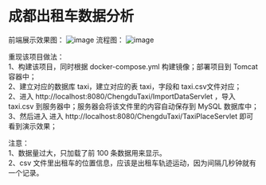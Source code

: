 # 成都出租车数据分析

前端展示效果图：
![image](https://github.com/jelly-lemon/ChengduTaxi/blob/master/images/%E4%BD%8D%E7%BD%AE%E6%A0%87%E6%B3%A8.png)
流程图：
![image](流程图.png)

重现该项目做法：
<br>1、构建该项目，同时根据 docker-compose.yml 构建镜像；部署项目到 Tomcat 容器中；
<br>2、建立对应的数据库 taxi，建立对应的表 taxi，字段和 taxi.csv文件对应；
<br>2、进入 http://localhost:8080/ChengduTaxi/ImportDataServlet ，导入 taxi.csv 到服务器中；服务器会将该文件里的内容自动保存到 MySQL 数据库中；
<br>3、然后进入 进入 http://localhost:8080/ChengduTaxi/TaxiPlaceServlet 即可看到演示效果；


注意：
<br>1、数据量过大，只加载了前 100 条数据用来显示。
<br>2、csv 文件里出租车的位置信息，应该是出租车轨迹运动，因为间隔几秒钟就有一个记录。


